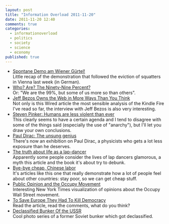 ```yaml
---
layout: post
title: "Information Overload 2011-11-20"
date: 2011-11-20 12:40
comments: true
categories:
  - informationoverload
  - politics
  - society
  - science
  - economy
published: true
---
```

* [Spontane Demo am Wiener Gürtel!](http://www.dasbiber.at/content/spontane-demo-am-wiener-g%C3%BCrtel)<br>Little recap of the demonstration that followed the eviction of squatters in Vienna last week (in German).
* [Who? Are? The Ninety-Nine Percent?](http://aredletterday.wordpress.com/2011/11/13/who-are-the-ninety-nine-percent/)<br> Or: "We are the 99%, but some of us more so than others".
* [Jeff Bezos Owns the Web in More Ways Than You Think](http://www.wired.com/magazine/2011/11/ff_bezos/all/1)<br>Not only is this Wired article the most sensible analysis of the Kindle Fire I've read so far, the interview with Jeff Bezos is also very interesting.
* [Steven Pinker: Humans are less violent than ever](http://www.newscientist.com/article/mg21228340.100-steven-pinker-humans-are-less-violent-than-ever.html?full=true)<br>This clearly seems to have a certain agenda and I tend to disagree with some of the things said (especially the use of "anarchy"), but I'll let you draw your own conclusions.
* [Paul Dirac: The unsung genius](http://news.bbc.co.uk/2/hi/in_depth/uk/2000/newsmakers/2094374.stm)<br>There's now an exhibition on Paul Dirac, a physicists who gets a lot less exposure than he deserves.
* [The truth about life as a lap-dancer](http://www.guardian.co.uk/lifeandstyle/2011/nov/10/truth-lap-dancer-clubs)<br>Apparently some people consider the lives of lap dancers glamorous, a myth this article and the book it's about try to debunk.
* [Bye-bye cheap, Chinese labor](http://www.globalpost.com/dispatch/news/regions/asia-pacific/china/111109/china-economy-manufacturing-guangdong)<br>It's articles like this one that really demonstrate how a lot of people feel about other countries: stay poor, so we can get cheap stuff.
* [Public Opinion and the Occupy Movement](http://www.nytimes.com/interactive/2011/11/09/us/ows-grid.html)<br>Interesting New York Times visualization of opinions about  the Occupy Wall Street movement.
* [To Save Europe They Had To Kill Democracy](http://www.businessinsider.com/the-rise-of-the-technocrat-2011-11)<br>Read the article, read the comments, what do you think?
* [Declassified Bunker Of the USSR](http://englishrussia.com/2011/11/18/declassified-bunker-of-the-ussr/)<br>Cool photo series of a former Soviet bunker which got declassified.
